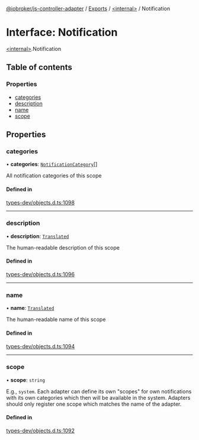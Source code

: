 [@iobroker/js-controller-adapter](../README.md) / [Exports](../modules.md) / [\<internal\>](../modules/internal_.md) / Notification

# Interface: Notification

[\<internal\>](../modules/internal_.md).Notification

## Table of contents

### Properties

- [categories](internal_.Notification.md#categories)
- [description](internal_.Notification.md#description)
- [name](internal_.Notification.md#name)
- [scope](internal_.Notification.md#scope)

## Properties

### categories

• **categories**: [`NotificationCategory`](../modules/internal_.md#notificationcategory)[]

All notification categories of this scope

#### Defined in

[types-dev/objects.d.ts:1098](https://github.com/ioBroker/ioBroker.js-controller/blob/61327866b90efaa299b3a560327c6e11c31c7707/packages/types-dev/objects.d.ts#L1098)

___

### description

• **description**: [`Translated`](../modules/internal_.md#translated)

The human-readable description of this scope

#### Defined in

[types-dev/objects.d.ts:1096](https://github.com/ioBroker/ioBroker.js-controller/blob/61327866b90efaa299b3a560327c6e11c31c7707/packages/types-dev/objects.d.ts#L1096)

___

### name

• **name**: [`Translated`](../modules/internal_.md#translated)

The human-readable name of this scope

#### Defined in

[types-dev/objects.d.ts:1094](https://github.com/ioBroker/ioBroker.js-controller/blob/61327866b90efaa299b3a560327c6e11c31c7707/packages/types-dev/objects.d.ts#L1094)

___

### scope

• **scope**: `string`

E.g., `system`. Each adapter can define its own "scopes" for own notifications with its own categories which then will be available in the system. Adapters should only register one scope which matches the name of the adapter.

#### Defined in

[types-dev/objects.d.ts:1092](https://github.com/ioBroker/ioBroker.js-controller/blob/61327866b90efaa299b3a560327c6e11c31c7707/packages/types-dev/objects.d.ts#L1092)
